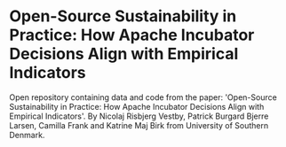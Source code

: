 # Open-Source Sustainability in Practice: How Apache Incubator Decisions Align with Empirical Indicators

Open repository containing data and code from the paper: 'Open-Source Sustainability in Practice: How Apache Incubator Decisions Align with Empirical Indicators'. By Nicolaj Risbjerg Vestby, Patrick Burgard Bjerre Larsen, Camilla Frank and Katrine Maj Birk from University of Southern Denmark.
